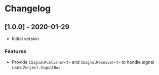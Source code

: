 # Changelog

## [1.0.0] - 2020-01-29

* Initial version

### Features

* Provide `ISignalPublisher<T>` and `ISignalReceiver<T>` to handle signal uses `Zenject.SignalBus`

